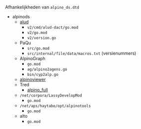 
Afhankelijkheden van `alpino_ds.dtd`

- alpinods
    - [alud](https://github.com/rug-compling/alud)
        - `v2/cmd/alud-dact/go.mod`
        - `v2/go.mod`
        - `v2/version.go`
    - PaQu
        - `src/go.mod`
        - `src/internal/file/data/macros.txt` (versienummers)
    - AlpinoGraph
        - `go.mod`
        - `ag/alpino2agens.go`
        - `bin/cyp2alp.go`
    - [alpinoviewer](https://github.com/rug-compling/alpinoviewer)
    - Tred
        - [alpino_full](http://www.let.rug.nl/vannoord/alp/Alpino/tred/)
    - `/net/corpora/LassyDevelopMod`
        - `go.mod`
    - `/net/aps/haytabo/opt/alpinotools`
        - `go.mod`
    - alto
        - `go.mod`
